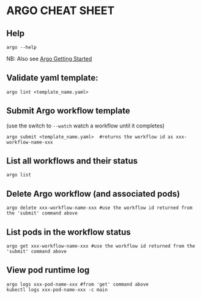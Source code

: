# ARGO CHEAT SHEET

## Help 

```
argo --help
```

NB: Also see [Argo Getting Started](https://github.com/argoproj/argo/blob/master/demo.md) 

## Validate yaml template:

```
argo lint <template_name.yaml>
```

## Submit Argo workflow template

(use the switch to `--watch` watch a workflow until it completes)

```
argo submit <template_name.yaml>  #returns the workflow id as xxx-workflow-name-xxx
```

## List all workflows and their status

```
argo list
```

## Delete Argo workflow (and associated pods)

```
argo delete xxx-workflow-name-xxx #use the workflow id returned from the 'submit' command above
```


## List pods in the workflow status 

```
argo get xxx-workflow-name-xxx #use the workflow id returned from the 'submit' command above
```

## View pod runtime log

```
argo logs xxx-pod-name-xxx #from 'get' command above
kubectl logs xxx-pod-name-xxx -c main
```
